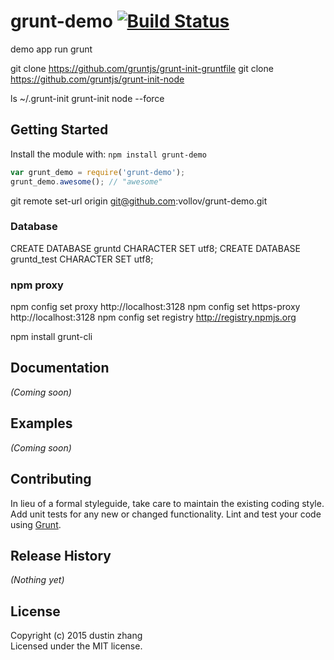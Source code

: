 # grunt-demo [![Build Status](https://secure.travis-ci.org/vollov/grunt-demo.png?branch=master)](http://travis-ci.org/vollov/grunt-demo)

demo app run grunt

git clone https://github.com/gruntjs/grunt-init-gruntfile
git clone https://github.com/gruntjs/grunt-init-node

ls ~/.grunt-init
grunt-init node --force



## Getting Started
Install the module with: `npm install grunt-demo`

```javascript
var grunt_demo = require('grunt-demo');
grunt_demo.awesome(); // "awesome"
```
git remote set-url origin git@github.com:vollov/grunt-demo.git


### Database
CREATE DATABASE gruntd CHARACTER SET utf8;
CREATE DATABASE gruntd_test CHARACTER SET utf8;

### npm proxy
npm config set proxy http://localhost:3128
npm config set https-proxy http://localhost:3128
npm config set registry http://registry.npmjs.org

npm install grunt-cli
## Documentation
_(Coming soon)_

## Examples
_(Coming soon)_

## Contributing
In lieu of a formal styleguide, take care to maintain the existing coding style. Add unit tests for any new or changed functionality. Lint and test your code using [Grunt](http://gruntjs.com/).

## Release History
_(Nothing yet)_

## License
Copyright (c) 2015 dustin zhang  
Licensed under the MIT license.
